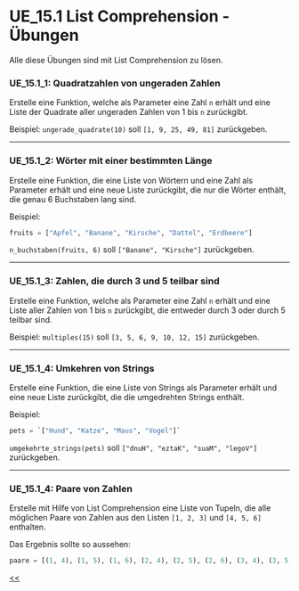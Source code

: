 # UE_15.1 List Comprehension - Übungen

Alle diese Übungen sind mit List Comprehension zu lösen.


### UE_15.1_1: Quadratzahlen von ungeraden Zahlen
Erstelle eine Funktion, welche als Parameter eine Zahl `n` erhält und 
eine Liste der Quadrate aller ungeraden Zahlen von 1 bis `n` zurückgibt.

Beispiel:
`ungerade_quadrate(10)` soll `[1, 9, 25, 49, 81]` zurückgeben.

---

### UE_15.1_2: Wörter mit einer bestimmten Länge
Erstelle eine Funktion, die eine Liste von Wörtern
und eine Zahl als Parameter erhält
und eine neue Liste zurückgibt, die nur die Wörter enthält,
die genau 6 Buchstaben lang sind.

Beispiel:
```python
fruits = ["Apfel", "Banane", "Kirsche", "Dattel", "Erdbeere"]
```

`n_buchstaben(fruits, 6)` soll `["Banane", "Kirsche"]` zurückgeben.

---

### UE_15.1_3: Zahlen, die durch 3 und 5 teilbar sind
Erstelle eine Funktion, welche als Parameter eine Zahl `n` erhält und
eine Liste aller Zahlen von 1 bis `n` zurückgibt,
die entweder durch 3 oder durch 5 teilbar sind.

Beispiel: `multiples(15)` soll `[3, 5, 6, 9, 10, 12, 15]` zurückgeben.

---

### UE_15.1_4: Umkehren von Strings

Erstelle eine Funktion, die eine Liste von Strings als Parameter erhält
und eine neue Liste zurückgibt, die die umgedrehten Strings enthält.

Beispiel:
```python
pets = `["Hund", "Katze", "Maus", "Vogel"]`
```
`umgekehrte_strings(pets)` soll `["dnuH", "eztaK", "suaM", "legoV"]` zurückgeben.

---

### UE_15.1_4: Paare von Zahlen
Erstelle mit Hilfe von List Comprehension eine Liste von Tupeln, 
die alle möglichen Paare von Zahlen aus den Listen 
`[1, 2, 3]` und `[4, 5, 6]` enthalten. 

Das Ergebnis sollte so aussehen:
```python
paare = [(1, 4), (1, 5), (1, 6), (2, 4), (2, 5), (2, 6), (3, 4), (3, 5), (3, 6)]
```



[<<](../skriptum/15.1_list_comprehension.md)